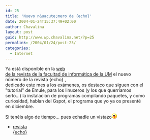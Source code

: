 ```yaml
---
id: 25
title: 'Nuevo n&uacute;mero de {echo}'
date: 2004-01-24T15:37:49+02:00
author: Chavalina
layout: post
guid: http://www.wp.chavalina.net/?p=25
permalink: /2004/01/24/post-25/
categories:
  - Internet
---
```

Ya est&aacute; disponible en la <a href="http://dafi.dif.um.es/revista/" target="_blank">web<br /> de la revista de la facultad de inform&aacute;tica de la UM</a> el nuevo  
n&uacute;mero de la revista {echo} [](http://dafi.dif.um.es/revista/archivos/numero012/numero012.pdf),  
dedicado este mes a los ex&aacute;menes, os destaco que siguen con el  
"tutorial" de Emule, para los linuxeros (y los que querr&iacute;amos  
serlo&#8230;) la instalaci&oacute;n de programas compilando paquetes, y como  
curiosidad, hablan del Gspot, el programa que yo ya os present&eacute;  
en diciembre.

Si ten&eacute;is algo de tiempo&#8230; pues echadle un vistazo![lengua](/imagenes/emoticonos/lengua.gif) 

  * [revista  
    {echo}](http://dafi.dif.um.es/revista/archivos/numero012/numero012.pdf)
